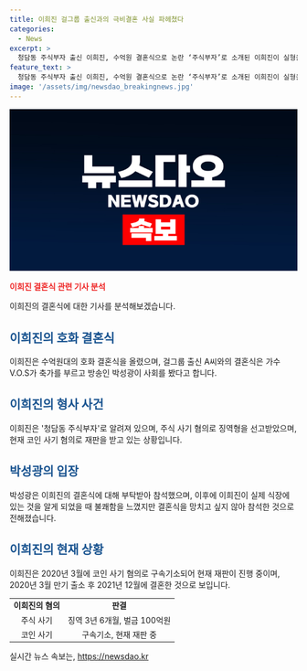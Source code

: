 ```yaml
---
title: 이희진 걸그룹 출신과의 극비결혼 사실 파헤쳤다
categories:
  - News
excerpt: >
  청담동 주식부자 출신 이희진, 수억원 결혼식으로 논란 ‘주식부자’로 소개된 이희진이 실형을 살고 나온 뒤 수억원 결혼식을 올렸다. 걸그룹 출신 A씨와의 결혼식에는 유명인사가 축가와 사회를 참석했으나, 이들의 관계는 논란이다. 이희진은 주식부터 코인 사기까지 다방면으로 혐의를 받아왔으며, 현재 코인 사기 혐의로 구속기소된 상태이다.
feature_text: >
  청담동 주식부자 출신 이희진, 수억원 결혼식으로 논란 ‘주식부자’로 소개된 이희진이 실형을 살고 나온 뒤 수억원 결혼식을 올렸다. 걸그룹 출신 A씨와의 결혼식에는 유명인사가 축가와 사회를 참석했으나, 이들의 관계는 논란이다. 이희진은 주식부터 코인 사기까지 다방면으로 혐의를 받아왔으며, 현재 코인 사기 혐의로 구속기소된 상태이다.
image: '/assets/img/newsdao_breakingnews.jpg'
---
```


<p><img src="/assets/img/newsdao_breakingnews.jpg" alt="implanttips 속보" /></p>

<p><b><span style="color: #ee2323;">이희진 결혼식 관련 기사 분석</span></b></p>

<p data-ke-size="size16">이희진의 결혼식에 대한 기사를 분석해보겠습니다. </p>

<h2><span style="color: #1a5490;">이희진의 호화 결혼식</span></h2>

<p data-ke-size="size16">이희진은 수억원대의 호화 결혼식을 올렸으며, 걸그룹 출신 A씨와의 결혼식은 가수 V.O.S가 축가를 부르고 방송인 박성광이 사회를 봤다고 합니다.</p>

<h2><span style="color: #1a5490;">이희진의 형사 사건</span></h2>

<p data-ke-size="size16">이희진은 '청담동 주식부자'로 알려져 있으며, 주식 사기 혐의로 징역형을 선고받았으며, 현재 코인 사기 혐의로 재판을 받고 있는 상황입니다. </p>

<h2><span style="color: #1a5490;">박성광의 입장</span></h2>

<p data-ke-size="size16">박성광은 이희진의 결혼식에 대해 부탁받아 참석했으며, 이후에 이희진이 실제 식장에 있는 것을 알게 되었을 때 불쾌함을 느꼈지만 결혼식을 망치고 싶지 않아 참석한 것으로 전해졌습니다.</p>

<h2><span style="color: #1a5490;">이희진의 현재 상황</span></h2>

<p data-ke-size="size16">이희진은 2020년 3월에 코인 사기 혐의로 구속기소되어 현재 재판이 진행 중이며, 2020년 3월 만기 출소 후 2021년 12월에 결혼한 것으로 보입니다.</p>

<table>
    <tr>
        <td style="text-align: center; height: 17px;"><b>이희진의 혐의</b></td>
        <td style="text-align: center; height: 17px;"><b>판결</b></td>
    </tr>
    <tr>
        <td style="text-align: center; height: 17px;">주식 사기</td>
        <td style="text-align: center; height: 17px;">징역 3년 6개월, 벌금 100억원</td>
    </tr>
    <tr>
        <td style="text-align: center; height: 17px;">코인 사기</td>
        <td style="text-align: center; height: 17px;">구속기소, 현재 재판 중</td>
    </tr>
</table>
실시간 뉴스 속보는, <a href="https://newsdao.kr" rel="dofollow">https://newsdao.kr</a>


